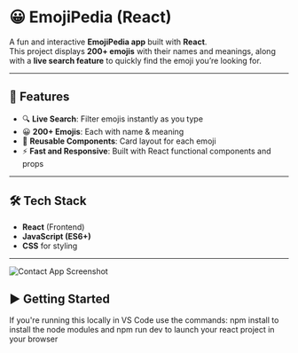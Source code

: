 # 😀 EmojiPedia (React)

A fun and interactive **EmojiPedia app** built with **React**.  
This project displays **200+ emojis** with their names and meanings, along with a **live search feature** to quickly find the emoji you’re looking for.

---

## 🚀 Features
- 🔍 **Live Search**: Filter emojis instantly as you type  
- 😀 **200+ Emojis**: Each with name & meaning  
- 🧩 **Reusable Components**: Card layout for each emoji  
- ⚡ **Fast and Responsive**: Built with React functional components and props  

---

## 🛠️ Tech Stack
- **React** (Frontend)  
- **JavaScript (ES6+)**  
- **CSS** for styling  

---


![Contact App Screenshot](public/ss.png)

## ▶️ Getting Started
If you're running this locally in VS Code use the commands:
  npm install
  to install the node modules and
  npm run dev
  to launch your react project in your browser

